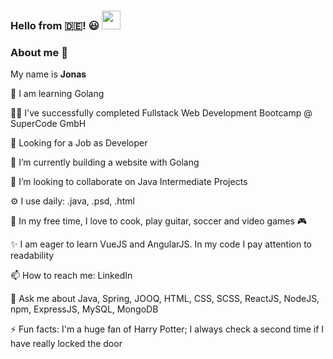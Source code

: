 ### Hello from :de:! :smiley: <img src="https://user-images.githubusercontent.com/39513876/112366216-8cfe7400-8cfe-11eb-8116-7d3dbae20e97.gif" width="30"/>

### About me 👋
My name is <b>Jonas</b>

🌱 I am learning Golang

:man_teacher:  I've successfully completed Fullstack Web Development Bootcamp @ SuperCode GmbH

📡 Looking for a Job as Developer

🔭 I’m currently building a website with Golang

👯 I’m looking to collaborate on Java Intermediate Projects

⚙️ I use daily: .java, .psd, .html

:calendar: In my free time, I love to cook, play guitar, soccer and video games 🎮 

✨ I am eager to learn VueJS and AngularJS. In my code I pay attention to readability

📫 How to reach me: LinkedIn 

💬 Ask me about Java, Spring, JOOQ, HTML, CSS, SCSS, ReactJS, NodeJS, npm, ExpressJS, MySQL, MongoDB

⚡️ Fun facts: I'm a huge fan of Harry Potter; I always check a second time if I have really locked the door












<!--
**jonasermert/jonasermert** is a ✨ _special_ ✨ repository because its `README.md` (this file) appears on your GitHub profile.

Here are some ideas to get you started:

- 🔭 I’m currently working on ...
- 🌱 I’m currently learning ...
- 👯 I’m looking to collaborate on ...
- 🤔 I’m looking for help with ...
- 💬 Ask me about ...
- 📫 How to reach me: ...
- 😄 Pronouns: ...
- ⚡ Fun fact: ...
-->
